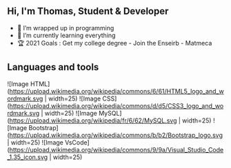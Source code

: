 ## Hi, I'm Thomas, Student & Developer
- 👀 I’m wrapped up in programming
- 🌱 I’m currently learning everything
- :trophy: 2021 Goals : Get my college degree - Join the Enseirb - Matmeca

## Languages and tools
![Image HTML](https://upload.wikimedia.org/wikipedia/commons/6/61/HTML5_logo_and_wordmark.svg | width=25)
![Image CSS](https://upload.wikimedia.org/wikipedia/commons/d/d5/CSS3_logo_and_wordmark.svg | width=25)
![Image MySQL](https://upload.wikimedia.org/wikipedia/fr/6/62/MySQL.svg | width=25)
![Image Bootstrap](https://upload.wikimedia.org/wikipedia/commons/b/b2/Bootstrap_logo.svg | width=25)
![Image VsCode](https://upload.wikimedia.org/wikipedia/commons/9/9a/Visual_Studio_Code_1.35_icon.svg | width=25)


